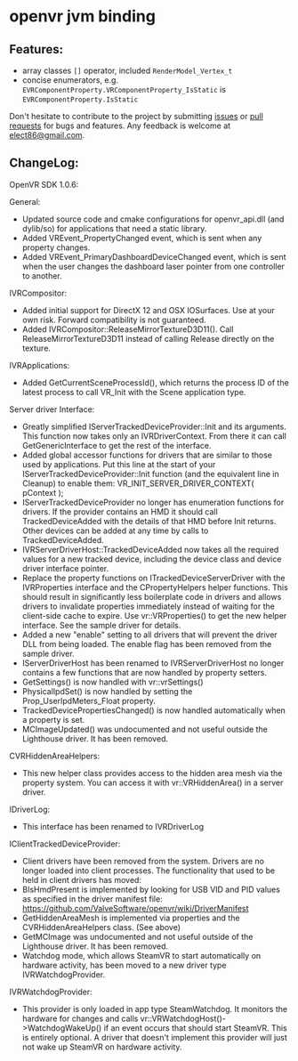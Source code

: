 # openvr jvm binding

## Features:

- array classes `[]` operator, included `RenderModel_Vertex_t`
- concise enumerators, e.g. `EVRComponentProperty.VRComponentProperty_IsStatic` is `EVRComponentProperty.IsStatic`


Don't hesitate to contribute to the project by submitting [issues](https://github.com/kotlin-graphics/glm/issues) or [pull requests](https://github.com/kotlin-graphics/glm/pulls) for bugs and features. Any feedback is welcome at [elect86@gmail.com](mailto://elect86@gmail.com).


## ChangeLog:

 OpenVR SDK 1.0.6:

General:
* Updated source code and cmake configurations for openvr_api.dll (and dylib/so) for applications that need a static library.
* Added VREvent_PropertyChanged event, which is sent when any property changes.
* Added VREvent_PrimaryDashboardDeviceChanged event, which is sent when the user changes the dashboard laser pointer from one controller to another.

IVRCompositor:
* Added initial support for DirectX 12 and OSX IOSurfaces. Use at your own risk. Forward compatibility is not guaranteed.
* Added IVRCompositor::ReleaseMirrorTextureD3D11(). Call ReleaseMirrorTextureD3D11 instead of calling Release directly on the texture.

IVRApplications:
* Added GetCurrentSceneProcessId(), which returns the process ID of the latest process to call VR_Init with the Scene application type.

Server driver Interface:
* Greatly simplified IServerTrackedDeviceProvider::Init and its arguments. This function now takes only an IVRDriverContext. From there it can call GetGenericInterface to get the rest of the interface.
* Added global accessor functions for drivers that are similar to those used by applications. Put this line at the start of your IServerTrackedDeviceProvider::Init function (and the equivalent line in Cleanup) to enable them:
 VR_INIT_SERVER_DRIVER_CONTEXT( pContext );
* IServerTrackedDeviceProvider no longer has enumeration functions for drivers. If the provider contains an HMD it should call TrackedDeviceAdded with the details of that HMD before Init returns. Other devices can be added at any time by calls to TrackedDeviceAdded.
* IVRServerDriverHost::TrackedDeviceAdded now takes all the required values for a new tracked device, including the device class and device driver interface pointer.
* Replace the property functions on ITrackedDeviceServerDriver with the IVRProperties interface and the CPropertyHelpers helper functions. This should result in significantly less boilerplate code in drivers and allows drivers to invalidate properties immediately instead of waiting for the client-side cache to expire. Use vr::VRProperties() to get the new helper interface. See the sample driver for details.
* Added a new "enable" setting to all drivers that will prevent the driver DLL from being loaded. The enable flag has been removed from the sample driver.
* IServerDriverHost has been renamed to IVRServerDriverHost no longer contains a few functions that are now handled by property setters.
 * GetSettings() is now handled with vr::vrSettings()
 * PhysicalIpdSet() is now handled by setting the Prop_UserIpdMeters_Float property.
 * TrackedDevicePropertiesChanged() is now handled automatically when a property is set.
 * MCImageUpdated() was undocumented and not useful outside the Lighthouse driver. It has been removed.

CVRHiddenAreaHelpers:
* This new helper class provides access to the hidden area mesh via the property system. You can access it with vr::VRHiddenArea() in a server driver.

IDriverLog:
* This interface has been renamed to IVRDriverLog

IClientTrackedDeviceProvider:
* Client drivers have been removed from the system. Drivers are no longer loaded into client processes. The functionality that used to be held in client drivers has moved:
 * BIsHmdPresent is implemented by looking for USB VID and PID values as specified in the driver manifest file: https://github.com/ValveSoftware/openvr/wiki/DriverManifest
 * GetHiddenAreaMesh is implemented via properties and the CVRHiddenAreaHelpers class. (See above)
 * GetMCImage was undocumented and not useful outside of the Lighthouse driver. It has been removed.
 * Watchdog mode, which allows SteamVR to start automatically on hardware activity, has been moved to a new driver type IVRWatchdogProvider.

IVRWatchdogProvider:
* This provider is only loaded in app type SteamWatchdog. It monitors the hardware for changes and calls vr::VRWatchdogHost()->WatchdogWakeUp() if an event occurs that should start SteamVR. This is entirely optional. A driver that doesn't implement this provider will just not wake up SteamVR on hardware activity.
